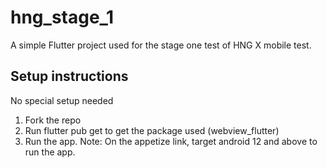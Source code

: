 # hng_stage_1

A simple Flutter project used for the stage one test of HNG X mobile test.

## Setup instructions
No special setup needed
1. Fork the repo
2. Run flutter pub get to get the package used (webview_flutter)
3. Run the app.
Note: On the appetize link, target android 12 and above to run the app.

